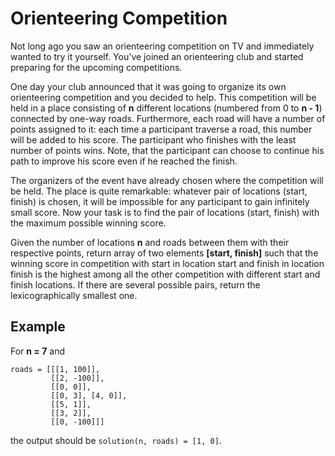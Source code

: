 # Orienteering Competition 

Not long ago you saw an orienteering competition on TV and immediately wanted to try it yourself. You've joined an orienteering club and started preparing for the upcoming competitions.

One day your club announced that it was going to organize its own orienteering competition and you decided to help.
This competition will be held in a place consisting of **n** different locations (numbered from 0 to **n - 1**) connected by one-way roads. Furthermore, each road will have a number of points assigned to it: each time a participant traverse a road, this number will be added to his score. The participant who finishes with the least number of points wins. Note, that the participant can choose to continue his path to improve his score even if he reached the finish.

The organizers of the event have already chosen where the competition will be held. The place is quite remarkable: whatever pair of locations (start, finish) is chosen, it will be impossible for any participant to gain infinitely small score. Now your task is to find the pair of locations (start, finish) with the maximum possible winning score.

Given the number of locations **n** and roads between them with their respective points, return array of two elements **[start, finish]** such that the winning score in competition with start in location start and finish in location finish is the highest among all the other competition with different start and finish locations. If there are several possible pairs, return the lexicographically smallest one.

## Example 

For **n = 7** and

```
roads = [[[1, 100]],
         [[2, -100]],
         [[0, 0]],
         [[0, 3], [4, 0]],
         [[5, 1]],
         [[3, 2]],
         [[0, -100]]]
```
the output should be
`solution(n, roads) = [1, 0]`.